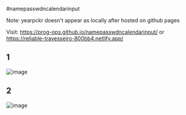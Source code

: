 #namepasswdncalendarinput

Note: yearpckr doesn't appear as locally after hosted on github pages

Visit:
https://prog-ops.github.io/namepasswdncalendarinput/
or
https://reliable-travesseiro-800bb4.netlify.app/

## 1
![image](https://user-images.githubusercontent.com/59245989/209434100-3b243739-9503-44e7-9f4b-72e31437976f.png)

## 2
![image](https://user-images.githubusercontent.com/59245989/209433907-383244e4-5205-46db-ba07-496344e0a2bc.png)
